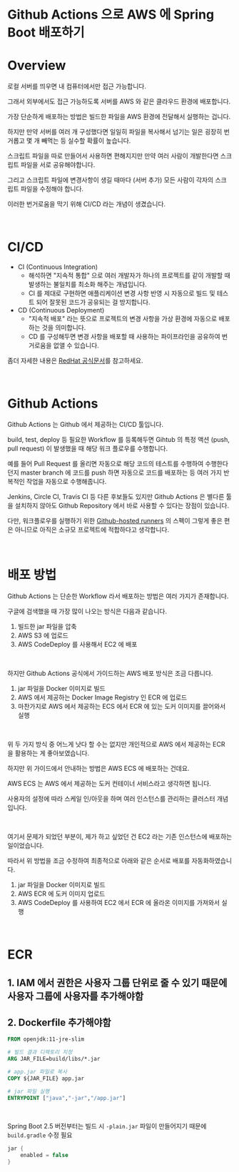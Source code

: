 # Github Actions 으로 AWS 에 Spring Boot 배포하기

# Overview

로컬 서버를 띄우면 내 컴퓨터에서만 접근 가능합니다.

그래서 외부에서도 접근 가능하도록 서버를 AWS 와 같은 클라우드 환경에 배포합니다.

가장 단순하게 배포하는 방법은 빌드한 파일을 AWS 환경에 전달해서 실행하는 겁니다.

하지만 만약 서버를 여러 개 구성했다면 일일히 파일을 복사해서 넘기는 일은 굉장히 번거롭고 몇 개 빼먹는 등 실수할 확률이 높습니다.

스크립트 파일을 따로 만들어서 사용하면 편해지지만 만약 여러 사람이 개발한다면 스크립트 파일을 서로 공유해야합니다.

그리고 스크립트 파일에 변경사항이 생길 때마다 (서버 추가) 모든 사람이 각자의 스크립트 파일을 수정해야 합니다.

이러한 번거로움을 막기 위해 CI/CD 라는 개념이 생겼습니다.

<br>

# CI/CD

- CI (Continuous Integration)
  - 해석하면 "지속적 통합" 으로 여러 개발자가 하나의 프로젝트를 같이 개발할 때 발생하는 불일치를 최소화 해주는 개념입니다.
  - CI 를 제대로 구현하면 애플리케이션 변경 사항 반영 시 자동으로 빌드 및 테스트 되어 잘못된 코드가 공유되는 걸 방지합니다.
- CD (Continuous Deployment)
  - "지속적 배포" 라는 뜻으로 프로젝트의 변경 사항을 가상 환경에 자동으로 배포하는 것을 의미합니다.
  - CD 를 구성해두면 변경 사항을 배포할 때 사용하는 파이프라인을 공유하여 번거로움을 없앨 수 있습니다.

좀더 자세한 내용은 [RedHat 공식문서](https://www.redhat.com/ko/topics/devops/what-is-ci-cd)를 참고하세요.

<br>

# Github Actions

Github Actions 는 Github 에서 제공하는 CI/CD 툴입니다.

build, test, deploy 등 필요한 Workflow 를 등록해두면 Gihtub 의 특정 액션 (push, pull request) 이 발생했을 때 해당 워크 플로우를 수행합니다.

예를 들어 Pull Request 를 올리면 자동으로 해당 코드의 테스트를 수행하여 수행한다던지 master branch 에 코드를 push 하면 자동으로 코드를 배포하는 등 여러 가지 반복적인 작업을 자동으로 수행해줍니다.

Jenkins, Circle CI, Travis CI 등 다른 후보들도 있지만 Github Actions 은 별다른 툴을 설치하지 않아도 Github Repository 에서 바로 사용할 수 있다는 장점이 있습니다.

다만, 워크플로우를 실행하기 위한 [Github-hosted runners](https://docs.github.com/en/actions/using-github-hosted-runners/about-github-hosted-runners) 의 스펙이 그렇게 좋은 편은 아니므로 아직은 소규모 프로젝트에 적합하다고 생각합니다.

<br>

# 배포 방법

Github Actions 는 단순한 Workflow 라서 배포하는 방법은 여러 가지가 존재합니다.

구글에 검색했을 때 가장 많이 나오는 방식은 다음과 같습니다.

1. 빌드한 jar 파일을 압축
2. AWS S3 에 업로드
3. AWS CodeDeploy 를 사용해서 EC2 에 배포

<br>

하지만 Github Actions 공식에서 가이드하는 AWS 배포 방식은 조금 다릅니다.

1. jar 파일을 Docker 이미지로 빌드
2. AWS 에서 제공하는 Docker Image Registry 인 ECR 에 업로드
3. 마찬가지로 AWS 에서 제공하는 ECS 에서 ECR 에 있는 도커 이미지를 끌어와서 실행

<br>

위 두 가지 방식 중 어느게 낫다 할 수는 없지만 개인적으로 AWS 에서 제공하는 ECR 을 활용하는 게 좋아보였습니다.

하지만 위 가이드에서 안내하는 방법은 AWS ECS 에 배포하는 건데요.

AWS ECS 는 AWS 에서 제공하는 도커 컨테이너 서비스라고 생각하면 됩니다.

사용자의 설정에 따라 스케일 인/아웃을 하며 여러 인스턴스를 관리하는 클러스터 개념입니다.

<br>

여기서 문제가 되었던 부분이, 제가 하고 싶었던 건 EC2 라는 기존 인스턴스에 배포하는 일이었습니다.

따라서 위 방법을 조금 수정하여 최종적으로 아래와 같은 순서로 배포를 자동화하였습니다.

1. jar 파일을 Docker 이미지로 빌드
2. AWS ECR 에 도커 이미지 업로드
3. AWS CodeDeploy 를 사용하여 EC2 에서 ECR 에 올라온 이미지를 가져와서 실행

<br>

# ECR

## 1. IAM 에서 권한은 사용자 그룹 단위로 줄 수 있기 때문에 사용자 그룹에 사용자를 추가해야함

## 2. Dockerfile 추가해야함

```dockerfile
FROM openjdk:11-jre-slim

# 빌드 결과 디렉토리 지정
ARG JAR_FILE=build/libs/*.jar

# app.jar 파일로 복사
COPY ${JAR_FILE} app.jar

# jar 파일 실행
ENTRYPOINT ["java","-jar","/app.jar"]
```

<br>

Spring Boot 2.5 버전부터는 빌드 시 `-plain.jar` 파일이 만들어지기 때문에 `build.gradle` 수정 필요

```gradle
jar {
    enabled = false
}
```

